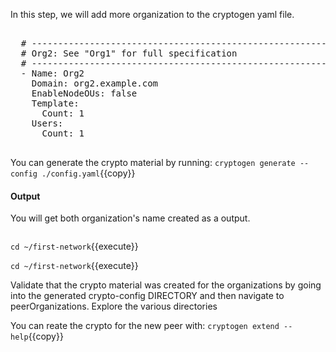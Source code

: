 In this step, we will add more organization to the cryptogen yaml file.

<pre class="file" data-filename="config.yaml">

  # ---------------------------------------------------------------------------
  # Org2: See "Org1" for full specification
  # ---------------------------------------------------------------------------
  - Name: Org2
    Domain: org2.example.com
    EnableNodeOUs: false
    Template:
      Count: 1
    Users:
      Count: 1
	  
</pre>


You can generate the crypto material by running: `cryptogen generate --config ./config.yaml`{{copy}}

#### Output
You will get both organization's name created as a output.

```
```

`cd ~/first-network`{{execute}}

`cd ~/first-network`{{execute}}


Validate that the crypto material was created for the organizations by going into the generated crypto-config DIRECTORY and then navigate to peerOrganizations. Explore the various directories

You can reate the crypto for the new peer with:
`cryptogen extend --help`{{copy}}
